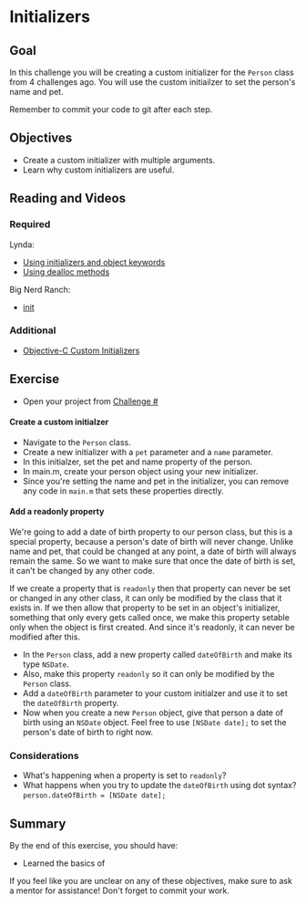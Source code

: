 # Initializers

## Goal

In this challenge you will be creating a custom initializer for the `Person` class from 4 challenges ago. You will use the custom initiailzer to set the person's name and pet.

Remember to commit your code to git after each step.

## Objectives

* Create a custom initializer with multiple arguments.
* Learn why custom initializers are useful.

## Reading and Videos

### Required

Lynda:

* [Using initializers and object keywords](https://www.lynda.com/Objective-C-tutorials/Using-initializers-object-keywords/143328/157002-4.html?srchtrk=index%3a8%0alinktypeid%3a2%0aq%3aobjective+c%0apage%3a1%0as%3arelevance%0asa%3atrue%0aproducttypeid%3a2)
* [Using dealloc methods](https://www.lynda.com/Objective-C-tutorials/Using-dealloc-methods/143328/157003-4.html?srchtrk=index%3a8%0alinktypeid%3a2%0aq%3aobjective+c%0apage%3a1%0as%3arelevance%0asa%3atrue%0aproducttypeid%3a2)

Big Nerd Ranch:

* [init](https://books.google.ca/books?id=yxwiAgAAQBAJ&q=NSArray#v=snippet&q=init&f=false)

### Additional

* [Objective-C Custom Initializers](http://www.codingexplorer.com/objective-c-custom-initializers/)


## Exercise

>
* Open your project from [Challenge #]()

#### Create a custom initialzer

>
* Navigate to the `Person` class.
* Create a new initializer with a `pet` parameter and a `name` parameter.
* In this initialzer, set the pet and name property of the person.
* In main.m, create your person object using your new initializer.
* Since you're setting the name and pet in the initializer, you can remove any code in `main.m` that sets these properties directly.


#### Add a readonly property 

We're going to add a date of birth property to our person class, but this is a special property, because a person's date of birth will never change. Unlike name and pet, that could be changed at any point, a date of birth will always remain the same. So we want to make sure that once the date of birth is set, it can't be changed by any other code.

If we create a property that is `readonly` then that property can never be set or changed in any other class, it can only be modified by the class that it exists in. If we then allow that property to be set in an object's initializer, something that only every gets called once, we make this property setable only when the object is first created. And since it's readonly, it can never be modified after this.

>
* In the `Person` class, add a new property called `dateOfBirth` and make its type `NSDate`.
* Also, make this property `readonly` so it can only be modified by the `Person` class.
* Add a `dateOfBirth` parameter to your custom initialzer and use it to set the `dateOfBirth` property. 
* Now when you create a new `Person` object, give that person a date of birth using an `NSDate` object. Feel free to use `[NSDate date];` to set the person's date of birth to right now.


### Considerations

* What's happening when a property is set to `readonly`?
* What happens when you try to update the `dateOfBirth` using dot syntax? `person.dateOfBirth = [NSDate date];` 
  
## Summary

By the end of this exercise, you should have:

* Learned the basics of 

If you feel like you are unclear on any of these objectives, make sure to ask a mentor for assistance! Don't forget to commit your work.
